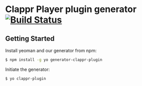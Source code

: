 
# Clappr Player plugin generator [![Build Status](https://secure.travis-ci.org/globocom/generator-clappr-plugin.png?branch=master)](https://travis-ci.org/globocom/generator-clappr-plugin)

## Getting Started

Install yeoman and our generator from npm:
```bash
$ npm install -g yo generator-clappr-plugin
```

Initiate the generator:

```bash
$ yo clappr-plugin
```
